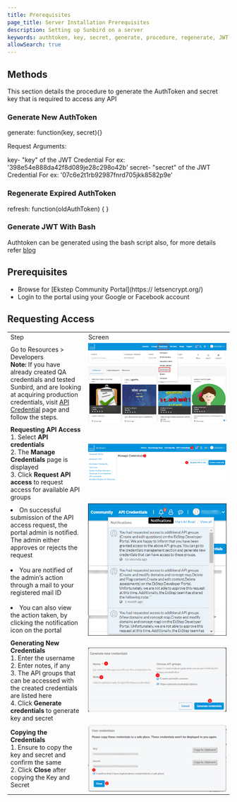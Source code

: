 ```yaml
---
title: Prerequisites
page_title: Server Installation Prerequisites
description: Setting up Sunbird on a server
keywords: authtoken, key, secret, generate, procedure, regenerate, JWT, requesting access, API access, API credentials, token, generate token, regenerate token
allowSearch: true
---
```


## Methods

This section details the procedure to generate the AuthToken and secret key that is required to access any API

### Generate New AuthToken

  generate: function(key, secret){}

Request Arguments:

  key- "key" of the JWT Credential For ex: '398e54e888da42f8d089je28c298o42b'
  secret- "secret" of the JWT Credential For ex: '07c6e2t1rb92987fnrd705jkk8582p9e'

### Regenerate Expired AuthToken

  refresh: function(oldAuthToken) { }


### Generate JWT With Bash

Authtoken can be generated using the bash script also, for more details refer [blog](https://willhaley.com/blog/generate-jwt-with-bash/)

## Prerequisites

* Browse for [Ekstep Community Portal](https:// letsencrypt.org/)
* Login to the portal using your Google or Facebook account
 
## Requesting Access

<table>
  <tr>
    <td style="width:35%;">Step</td>
    <td style="width:65%;">Screen</td>
  </tr>
  <tr>
    <td>Go to Resources > Developers 
    <br> <b>Note:</b> If you have already created QA credentials and tested Sunbird, and are looking at acquiring production credentials, visit  <a href="https://community.ekstep.in/api-credentials" target="_blank">API Credential</a> page and follow the steps.</td>
    <td><img src="developer-docs/installation/images/telemetry_service3.png"></td>
  </tr>
  <tr>
    <td><b>Requesting API Access</b> <br>1. Select <b>API credentials</b> <br>2. The <b>Manage Credentials</b> page is displayed
<br>3. Click <b>Request API access</b> to request access for available API groups</td>
    <td><img src="developer-docs/installation/images/telemetry_service4.png"></td>
  </tr>
  <tr>
    <td><li>On successful submission of the API access request, the portal admin is notified. The admin either approves or rejects the request</li> <br><li> You are notified of the admin’s action through a mail to your registered mail ID </li> <br> <li>You can also view the action taken, by clicking the notification icon on the portal</li></td>
    <td><img src="developer-docs/installation/images/telemetry_service5.png"></td>
  </tr>
  <tr>
    <td><b>Generating New Credentials</b> <br>1. Enter the username <br>2. Enter notes, if any <br>3. The API groups that can be accessed with the created credentials are listed here <br>4. Click <b>Generate credentials</b> to generate key and secret</td>
    <td><img src="developer-docs/installation/images/telemetry_service6.png"></td>
  </tr>
  <tr>
    <td><b>Copying the Credentials</b> <br>1. Ensure to copy the key and secret and confirm the same <br>2. Click <b>Close</b> after copying the Key and Secret
</td>
    <td><img src="developer-docs/installation/images/telemetry_service7.png"></td>
  </tr>
</table>

